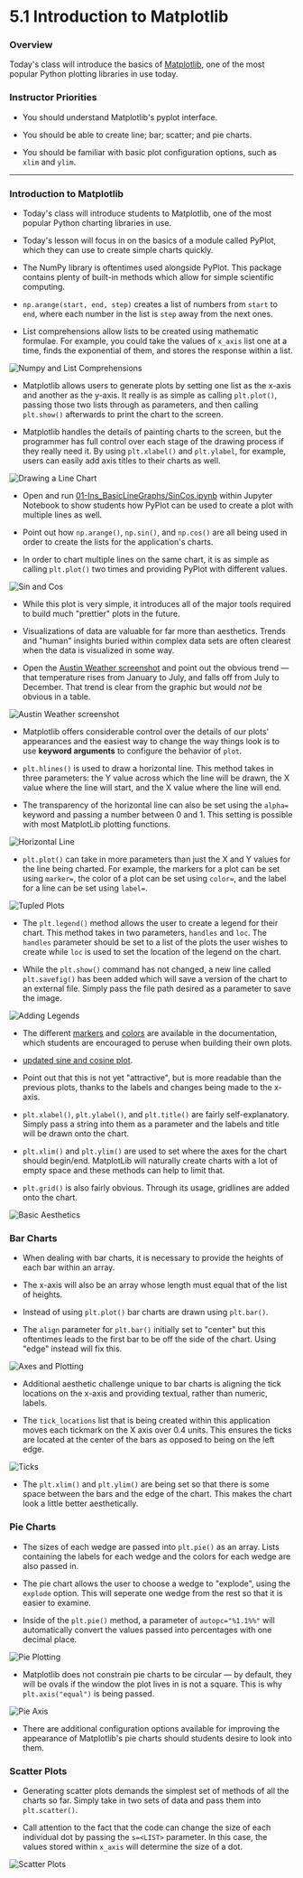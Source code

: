 # 5.1 Introduction to Matplotlib

### Overview

Today's class will introduce the basics of [Matplotlib](http://Matplotlib.org/), one of the most popular Python plotting libraries in use today.

### Instructor Priorities

* You should understand Matplotlib's pyplot interface.

* You should be able to create line; bar; scatter; and pie charts.

* You should be familiar with basic plot configuration options, such as `xlim` and `ylim`.
- - -

### Introduction to Matplotlib

* Today's class will introduce students to Matplotlib, one of the most popular Python charting libraries in use.

* Today's lesson will focus in on the basics of a module called PyPlot, which they can use to create simple charts quickly.

* The NumPy library is oftentimes used alongside PyPlot. This package contains plenty of built-in methods which allow for simple scientific computing.

* `np.arange(start, end, step)` creates a list of numbers from `start` to `end`, where each number in the list is `step` away from the next ones.

* List comprehensions allow lists to be created using mathematic formulae. For example, you could take the values of `x_axis` list one at a time, finds the exponential of them, and stores the response within a list.

![Numpy and List Comprehensions](Images/01-IntroToMatPlot_Lists.png)

* Matplotlib allows users to generate plots by setting one list as the x-axis and another as the y-axis. It really is as simple as calling `plt.plot()`, passing those two lists through as parameters, and then calling `plt.show()` afterwards to print the chart to the screen.

* Matplotlib handles the details of painting charts to the screen, but the programmer has full control over each stage of the drawing process if they really need it. By using `plt.xlabel()` and `plt.ylabel`, for example, users can easily add axis titles to their charts as well.

![Drawing a Line Chart](Images/01-IntroToMatPlot_MakeChart.png)

* Open and run [01-Ins_BasicLineGraphs/SinCos.ipynb](Activities/01-Ins_BasicLineGraphs/SinCos.ipynb) within Jupyter Notebook to show students how PyPlot can be used to create a plot with multiple lines as well.

* Point out how `np.arange()`, `np.sin()`, and `np.cos()` are all being used in order to create the lists for the application's charts.

* In order to chart multiple lines on the same chart, it is as simple as calling `plt.plot()` two times and providing PyPlot with different values.

![Sin and Cos](Images/01-IntroToMatPlot_SinCos.png)

* While this plot is very simple, it introduces all of the major tools required to build much "prettier" plots in the future.

* Visualizations of data are valuable for far more than aesthetics. Trends and "human" insights buried within complex data sets are often clearest when the data is visualized in some way.

* Open the [Austin Weather screenshot](Images/01-IntroToMatPlot_austin.png) and point out the obvious trend — that temperature rises from January to July, and falls off from July to December. That trend is clear from the graphic but would _not_ be obvious in a table.

![Austin Weather screenshot](Images/01-IntroToMatPlot_austin.png)

* Matplotlib offers considerable control over the details of our plots' appearances and the easiest way to change the way things look is to use **keyword arguments** to configure the behavior of `plot`.

* `plt.hlines()` is used to draw a horizontal line. This method takes in three parameters: the Y value across which the line will be drawn, the X value where the line will start, and the X value where the line will end.

* The transparency of the horizontal line can also be set using the `alpha=` keyword and passing a number between 0 and 1. This setting is possible with most MatplotLib plotting functions.

![Horizontal Line](Images/03-LineConfiguration_HLines.png)

* `plt.plot()` can take in more parameters than just the X and Y values for the line being charted. For example, the markers for a plot can be set using `marker=`, the color of a plot can be set using `color=`, and the label for a line can be set using `label=`.

![Tupled Plots](Images/03-LineConfiguration_Tupled.png)

* The `plt.legend()` method allows the user to create a legend for their chart. This method takes in two parameters, `handles` and `loc`. The `handles` parameter should be set to a list of the plots the user wishes to create while `loc` is used to set the location of the legend on the chart.

* While the `plt.show()` command has not changed, a new line called `plt.savefig()` has been added which will save a version of the chart to an external file. Simply pass the file path desired as a parameter to save the image.

![Adding Legends](Images/03-LineConfiguration_Legend.png)

* The different [markers](http://Matplotlib.org/api/markers_api.html) and [colors](http://Matplotlib.org/api/colors_api.html) are available in the documentation, which students are encouraged to peruse when building their own plots.

* [updated sine and cosine plot](Activities/05-Ins_Aesthetics/sin_cos_with_markers.png).

* Point out that this is not yet "attractive", but is more readable than the previous plots, thanks to the labels and changes being made to the x-axis.

* `plt.xlabel()`, `plt.ylabel()`, and `plt.title()` are fairly self-explanatory. Simply pass a string into them as a parameter and the labels and title will be drawn onto the chart.

* `plt.xlim()` and `plt.ylim()` are used to set where the axes for the chart should begin/end. MatplotLib will naturally create charts with a lot of empty space and these methods can help to limit that.

* `plt.grid()` is also fairly obvious. Through its usage, gridlines are added onto the chart.

![Basic Aesthetics](Images/05-Aesthetics_Output.png)


### Bar Charts

* When dealing with bar charts, it is necessary to provide the heights of each bar within an array.

* The x-axis will also be an array whose length must equal that of the list of heights.

* Instead of using `plt.plot()` bar charts are drawn using `plt.bar()`.

* The `align` parameter for `plt.bar()` initially set to "center" but this oftentimes leads to the first bar to be off the side of the chart. Using "edge" instead will fix this.

![Axes and Plotting](Images/07-BarCharts_Plot.png)

* Additional aesthetic challenge unique to bar charts is aligning the tick locations on the x-axis and providing textual, rather than numeric, labels.

* The `tick_locations` list that is being created within this application moves each tickmark on the X axis over 0.4 units. This ensures the ticks are located at the center of the bars as opposed to being on the left edge.

![Ticks](Images/07-BarCharts_Ticks.png)

* The `plt.xlim()` and `plt.ylim()` are being set so that there is some space between the bars and the edge of the chart. This makes the chart look a little better aesthetically.


### Pie Charts

* The sizes of each wedge are passed into `plt.pie()` as an array. Lists containing the labels for each wedge and the colors for each wedge are also passed in.

* The pie chart allows the user to choose a wedge to "explode", using the `explode` option. This will seperate one wedge from the rest so that it is easier to examine.

* Inside of the `plt.pie()` method, a parameter of `autopc="%1.1%%"` will automatically convert the values passed into percentages with one decimal place.

![Pie Plotting](Images/09-PieCharts_Plot.png)

* Matplotlib does not constrain pie charts to be circular — by default, they will be ovals if the window the plot lives in is not a square. This is why `plt.axis("equal")` is being passed.

![Pie Axis](Images/09-PieCharts_Axes.png)

* There are additional configuration options available for improving the appearance of Matplotlib's pie charts should students desire to look into them.


### Scatter Plots

* Generating scatter plots demands the simplest set of methods of all the charts so far. Simply take in two sets of data and pass them into `plt.scatter()`.

* Call attention to the fact that the code can change the size of each individual dot by passing the `s=<LIST>` parameter. In this case, the values stored within `x_axis` will determine the size of a dot.

![Scatter Plots](Images/11-scatter.png)


